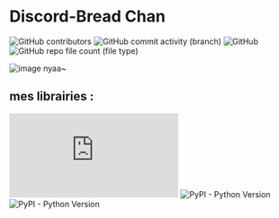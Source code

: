 # Discord-Bread Chan
![GitHub contributors](https://img.shields.io/github/contributors/Wishrito/Discord-Bread-Chan) ![GitHub commit activity (branch)](https://img.shields.io/github/commit-activity/t/Wishrito/Discord-Bread-Chan) ![GitHub](https://img.shields.io/github/license/Wishrito/Discord-Bread-Chan) ![GitHub repo file count (file type)](https://img.shields.io/github/directory-file-count/Wishrito/Discord-Bread-Chan)



![image](https://github.com/Wishrito/Discord-Bread-Chan/assets/110767037/c894a3bb-e994-4bf8-8d6a-03a629b914db)
nyaa~



## mes librairies :
![PyPI - Python Version](https://img.shields.io/pypi/pyversions/discord.py?label=discord.py) ![PyPI - Python Version](https://img.shields.io/pypi/pyversions/python-dotenv?label=python-dotenv) ![PyPI - Python Version](https://img.shields.io/pypi/pyversions/Pillow?label=Pillow)
